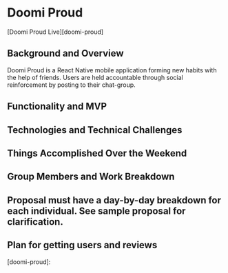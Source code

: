 # Doomi Proud

[Doomi Proud Live][doomi-proud]

## Background and Overview

Doomi Proud is a React Native mobile application forming new habits with the help of friends. Users are held accountable through social reinforcement by posting to their chat-group.





## Functionality and MVP


## Technologies and Technical Challenges


## Things Accomplished Over the Weekend


## Group Members and Work Breakdown


## Proposal must have a day-by-day breakdown for each individual. See sample proposal for clarification.


## Plan for getting users and reviews


[doomi-proud]: 

